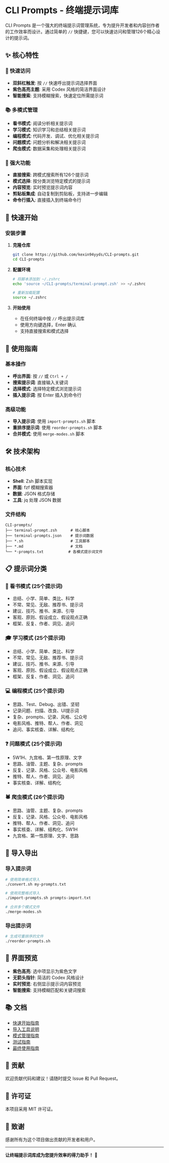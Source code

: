 # CLI Prompts - 终端提示词库

CLI Prompts 是一个强大的终端提示词管理系统，专为提升开发者和内容创作者的工作效率而设计。通过简单的 `//` 快捷键，您可以快速访问和管理126个精心设计的提示词。

## ✨ 核心特性

### 🎯 快速访问
- **双斜杠触发**: 按 `//` 快速呼出提示词选择界面
- **紫色高亮主题**: 采用 Codex 风格的简洁界面设计
- **智能搜索**: 支持模糊搜索，快速定位所需提示词

### 📚 多模式管理
- **看书模式**: 阅读分析相关提示词
- **学习模式**: 知识学习和总结相关提示词  
- **编程模式**: 代码开发、调试、优化相关提示词
- **问题模式**: 问题分析和解决相关提示词
- **爬虫模式**: 数据采集和处理相关提示词

### 🔧 强大功能
- **直接搜索**: 跨模式搜索所有126个提示词
- **模式选择**: 按分类浏览特定模式的提示词
- **内容预览**: 实时预览提示词内容
- **剪贴板集成**: 自动复制到剪贴板，支持进一步编辑
- **命令行插入**: 直接插入到终端命令行

## 🚀 快速开始

### 安装步骤

1. **克隆仓库**
   ```bash
   git clone https://github.com/kexin94yyds/CLI-prompts.git
   cd CLI-prompts
   ```

2. **配置环境**
   ```bash
   # 将脚本添加到 ~/.zshrc
   echo 'source ~/CLI-prompts/terminal-prompt.zsh' >> ~/.zshrc
   
   # 重新加载配置
   source ~/.zshrc
   ```

3. **开始使用**
   - 在任何终端中按 `//` 呼出提示词库
   - 使用方向键选择，Enter 确认
   - 支持直接搜索和模式选择

## 📖 使用指南

### 基本操作
- **呼出界面**: 按 `//` 或 `Ctrl + /`
- **搜索提示词**: 直接输入关键词
- **选择模式**: 选择特定模式浏览提示词
- **插入提示词**: 按 Enter 插入到命令行

### 高级功能
- **导入提示词**: 使用 `import-prompts.sh` 脚本
- **重排序提示词**: 使用 `reorder-prompts.sh` 脚本
- **合并模式**: 使用 `merge-modes.sh` 脚本

## 🛠️ 技术架构

### 核心技术
- **Shell**: Zsh 脚本实现
- **界面**: fzf 模糊搜索器
- **数据**: JSON 格式存储
- **工具**: jq 处理 JSON 数据

### 文件结构
```
CLI-prompts/
├── terminal-prompt.zsh      # 核心脚本
├── terminal-prompts.json    # 提示词数据
├── *.sh                     # 工具脚本
├── *.md                     # 文档
└── *-prompts.txt           # 各模式提示词文件
```

## 📋 提示词分类

### 📖 看书模式 (25个提示词)
- 总结、小学、简单、类比、科学
- 不常、常见、无敌、推荐书、提示词
- 建议、技巧、推书、来源、引导
- 客观、原则、假设成立、假设观点正确
- 框架、反复、作者、洞见、追问

### 🎓 学习模式 (25个提示词)  
- 总结、小学、简单、类比、科学
- 不常、常见、无敌、推荐书、提示词
- 建议、技巧、推书、来源、引导
- 客观、原则、假设成立、假设观点正确
- 框架、反复、作者、洞见、追问

### 💻 编程模式 (25个提示词)
- 思路、Test、Debug、出错、坚韧
- 记录问题、扫描、改良、UI提示词
- 复杂、prompts、记录、风格、公众号
- 电影风格、推特、帮人、作者、洞见
- 追问、事实核查、详解、结构化

### ❓ 问题模式 (25个提示词)
- 5W1H、九宫格、第一性原理、文字
- 思路、油管、主题、复杂、prompts
- 反复、记录、风格、公众号、电影风格
- 推特、帮人、作者、洞见、追问
- 事实核查、详解、结构化

### 🕷️ 爬虫模式 (26个提示词)
- 思路、油管、主题、复杂、prompts
- 反复、记录、风格、公众号、电影风格
- 推特、帮人、作者、洞见、追问
- 事实核查、详解、结构化、5W1H
- 九宫格、第一性原理、文字、思路

## 🔄 导入导出

### 导入提示词
```bash
# 使用简单格式导入
./convert.sh my-prompts.txt

# 使用完整格式导入
./import-prompts.sh prompts-import.txt

# 合并多个模式文件
./merge-modes.sh
```

### 导出提示词
```bash
# 生成可重排序的文件
./reorder-prompts.sh
```

## 🎨 界面预览

- **紫色高亮**: 选中项显示为紫色文字
- **无箭头指针**: 简洁的 Codex 风格设计
- **实时预览**: 右侧显示提示词内容预览
- **智能搜索**: 支持模糊匹配和关键词搜索

## 📚 文档

- [快速开始指南](QUICK_START.md)
- [导入工具说明](IMPORT_GUIDE.md)
- [模式管理指南](MODE_GUIDE.md)
- [测试指南](TEST_GUIDE.md)
- [最终使用指南](FINAL_GUIDE.md)

## 🤝 贡献

欢迎贡献代码和建议！请随时提交 Issue 和 Pull Request。

## 📄 许可证

本项目采用 MIT 许可证。

## 🙏 致谢

感谢所有为这个项目做出贡献的开发者和用户。

---

**让终端提示词库成为您提升效率的得力助手！** 🚀
